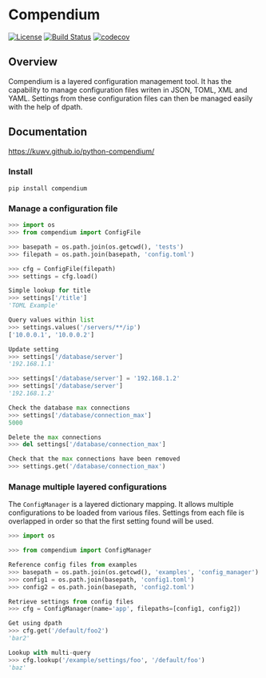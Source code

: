 # Compendium

[![License](https://img.shields.io/badge/License-Apache%202.0-blue.svg)](https://opensource.org/licenses/Apache-2.0)
[![Build Status](https://travis-ci.org/kuwv/python-compendium.svg?branch=master)](https://travis-ci.org/kuwv/python-compendium)
[![codecov](https://codecov.io/gh/kuwv/python-compendium/branch/master/graph/badge.svg)](https://codecov.io/gh/kuwv/python-compendium)

## Overview

Compendium is a layered configuration management tool. It has the capability
to manage configuration files writen in JSON, TOML, XML and YAML. Settings
from these configuration files can then be managed easily with the help of
dpath.

## Documentation

https://kuwv.github.io/python-compendium/

### Install

```
pip install compendium
```

### Manage a configuration file

```python
>>> import os
>>> from compendium import ConfigFile

>>> basepath = os.path.join(os.getcwd(), 'tests')
>>> filepath = os.path.join(basepath, 'config.toml')

>>> cfg = ConfigFile(filepath)
>>> settings = cfg.load()

Simple lookup for title
>>> settings['/title']
'TOML Example'

Query values within list
>>> settings.values('/servers/**/ip')
['10.0.0.1', '10.0.0.2']

Update setting
>>> settings['/database/server']
'192.168.1.1'

>>> settings['/database/server'] = '192.168.1.2'
>>> settings['/database/server']
'192.168.1.2'

Check the database max connections
>>> settings['/database/connection_max']
5000

Delete the max connections 
>>> del settings['/database/connection_max']

Check that the max connections have been removed
>>> settings.get('/database/connection_max')

```

### Manage multiple layered configurations

The `ConfigManager` is a layered dictionary mapping. It allows multiple
configurations to be loaded from various files. Settings from each file
is overlapped in order so that the first setting found will be used.

```python
>>> import os

>>> from compendium import ConfigManager

Reference config files from examples
>>> basepath = os.path.join(os.getcwd(), 'examples', 'config_manager')
>>> config1 = os.path.join(basepath, 'config1.toml')
>>> config2 = os.path.join(basepath, 'config2.toml')

Retrieve settings from config files
>>> cfg = ConfigManager(name='app', filepaths=[config1, config2])

Get using dpath
>>> cfg.get('/default/foo2')
'bar2'

Lookup with multi-query
>>> cfg.lookup('/example/settings/foo', '/default/foo')
'baz'

```
